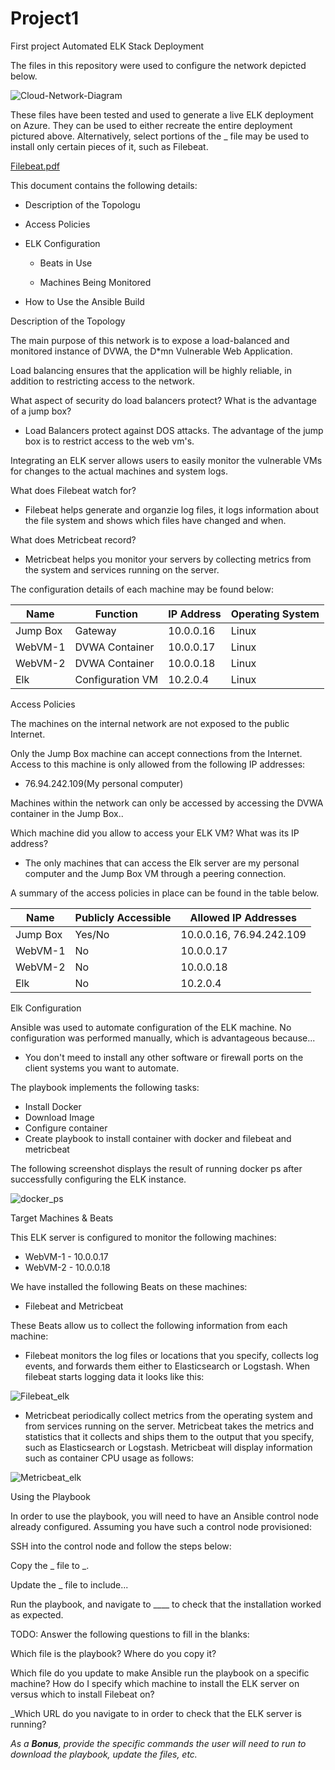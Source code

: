 # Project1
First project 
Automated ELK Stack Deployment

The files in this repository were used to configure the network depicted below.

![Cloud-Network-Diagram](https://user-images.githubusercontent.com/72894197/108268039-dae0f480-7120-11eb-82b0-855704ae507e.png)

These files have been tested and used to generate a live ELK deployment on Azure. They can be used to either recreate the entire deployment pictured above. Alternatively, select portions of the _ file may be used to install only certain pieces of it, such as Filebeat.

[Filebeat.pdf](https://github.com/jjorns20/Project1/files/5998647/Filebeat.pdf)

This document contains the following details:

- Description of the Topologu

- Access Policies

- ELK Configuration

  - Beats in Use

  - Machines Being Monitored

- How to Use the Ansible Build

Description of the Topology

The main purpose of this network is to expose a load-balanced and monitored instance of DVWA, the D*mn Vulnerable Web Application.

Load balancing ensures that the application will be highly reliable, in addition to restricting access to the network.

What aspect of security do load balancers protect? What is the advantage of a jump box?

  - Load Balancers protect against DOS attacks. The advantage of the jump box is to restrict access to the web vm's. 

Integrating an ELK server allows users to easily monitor the vulnerable VMs for changes to the actual machines and system logs.

What does Filebeat watch for?

  - Filebeat helps generate and organzie log files, it logs information about the file system and shows which files have changed and when.

What does Metricbeat record?

  - Metricbeat helps you monitor your servers by collecting metrics from the system and services running on the server.
  
The configuration details of each machine may be found below:


 | Name	       | Function	        | IP Address	| Operating System |
 |-------------|------------------|-------------|------------------|
 | Jump Box	   | Gateway	        | 10.0.0.16	  | Linux            |
 | WebVM-1     | DVWA Container		|	10.0.0.17   | Linux            |
 | WebVM-2     | DVWA Container   |	10.0.0.18	  | Linux            |
 | Elk         | Configuration VM | 10.2.0.4    | Linux            |
Access Policies

The machines on the internal network are not exposed to the public Internet. 

Only the Jump Box machine can accept connections from the Internet. Access to this machine is only allowed from the following IP addresses:

  - 76.94.242.109(My personal computer)

Machines within the network can only be accessed by accessing the DVWA container in the Jump Box..

Which machine did you allow to access your ELK VM? What was its IP address?

  - The only machines that can access the Elk server are my personal computer and the Jump Box VM through a peering connection.
  
A summary of the access policies in place can be found in the table below.

| Name	    | Publicly Accessible |	Allowed IP Addresses     |
|-----------|---------------------|--------------------------|
| Jump Box	| Yes/No	            | 10.0.0.16, 76.94.242.109 | 
| WebVM-1   | No                  | 10.0.0.17                |
| WebVM-2   | No                  | 10.0.0.18                |
|Elk        | No                  | 10.2.0.4                 |

Elk Configuration

Ansible was used to automate configuration of the ELK machine. No configuration was performed manually, which is advantageous because...

 - You don't meed to install any other software or firewall ports on the client systems you want to automate.

The playbook implements the following tasks:

- Install Docker
- Download Image
- Configure container
- Create playbook to install container with docker and filebeat and metricbeat

The following screenshot displays the result of running docker ps after successfully configuring the ELK instance.

![docker_ps](https://user-images.githubusercontent.com/72894197/108277725-bdb32280-712e-11eb-9d3a-3731b8badce5.PNG)

Target Machines & Beats

This ELK server is configured to monitor the following machines:

  - WebVM-1 - 10.0.0.17
  - WebVM-2 - 10.0.0.18

We have installed the following Beats on these machines:

  - Filebeat and Metricbeat

These Beats allow us to collect the following information from each machine:

  - Filebeat monitors the log files or locations that you specify, collects log events, and forwards them either to Elasticsearch or Logstash. When filebeat starts logging data it looks like this:
  
  ![Filebeat_elk](https://user-images.githubusercontent.com/72894197/108281064-edb0f480-7133-11eb-81dc-37f76def1760.PNG)
  
  - Metricbeat periodically collect metrics from the operating system and from services running on the server. Metricbeat takes the metrics and statistics that it collects and ships them to the output that you specify, such as Elasticsearch or Logstash. Metricbeat will display information such as container CPU usage as follows:
  
  ![Metricbeat_elk](https://user-images.githubusercontent.com/72894197/108281320-61530180-7134-11eb-8acd-bfaca4d2d610.PNG)

Using the Playbook

In order to use the playbook, you will need to have an Ansible control node already configured. Assuming you have such a control node provisioned: 

SSH into the control node and follow the steps below:

Copy the _ file to _.

Update the _ file to include...

Run the playbook, and navigate to ____ to check that the installation worked as expected.

TODO: Answer the following questions to fill in the blanks:

Which file is the playbook? Where do you copy it?

Which file do you update to make Ansible run the playbook on a specific machine? How do I specify which machine to install the ELK server on versus which to install Filebeat on?

_Which URL do you navigate to in order to check that the ELK server is running?

_As a **Bonus**, provide the specific commands the user will need to run to download the playbook, update the files, etc._
